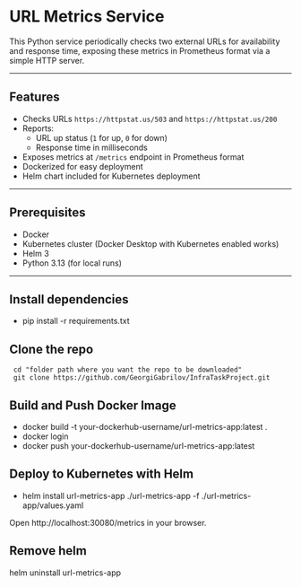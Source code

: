 # URL Metrics Service

This Python service periodically checks two external URLs for availability and response time, exposing these metrics in Prometheus format via a simple HTTP server.

---

## Features

- Checks URLs `https://httpstat.us/503` and `https://httpstat.us/200`
- Reports:
  - URL up status (`1` for up, `0` for down)
  - Response time in milliseconds
- Exposes metrics at `/metrics` endpoint in Prometheus format
- Dockerized for easy deployment
- Helm chart included for Kubernetes deployment

---

## Prerequisites

- Docker
- Kubernetes cluster (Docker Desktop with Kubernetes enabled works)
- Helm 3
- Python 3.13 (for local runs)

---

## Install dependencies

  - pip install -r requirements.txt

## Clone the repo

  ```
   cd "folder path where you want the repo to be downloaded"
   git clone https://github.com/GeorgiGabrilov/InfraTaskProject.git
  ```

## Build and Push Docker Image

 - docker build -t your-dockerhub-username/url-metrics-app:latest .
 - docker login
 - docker push your-dockerhub-username/url-metrics-app:latest
 
## Deploy to Kubernetes with Helm
 
 - helm install url-metrics-app ./url-metrics-app -f ./url-metrics-app/values.yaml
 

  Open http://localhost:30080/metrics in your browser.
 
## Remove helm
 helm uninstall url-metrics-app
